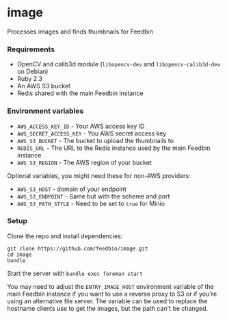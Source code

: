 image
=========
Processes images and finds thumbnails for Feedbin

### Requirements
* OpenCV and calib3d module (`libopencv-dev` and `libopencv-calib3d-dev` on Debian)
* Ruby 2.3
* An AWS S3 bucket
* Redis shared with the main Feedbin instance

### Environment variables
* `AWS_ACCESS_KEY_ID` - Your AWS access key ID
* `AWS_SECRET_ACCESS_KEY` - You AWS secret access key
* `AWS_S3_BUCKET` - The bucket to upload the thumbnails to
* `REDIS_URL` - The URL to the Redis instance used by the main Feedbin instance
* `AWS_S3_REGION` - The AWS region of your bucket

Optional variables, you might need these for non-AWS providers:

* `AWS_S3_HOST` - domain of your endpoint
* `AWS_S3_ENDPOINT` - Same but with the scheme and port
* `AWS_S3_PATH_STYLE` - Need to be set to `true` for Minio

### Setup
Clone the repo and install dependencies:
```
git clone https://github.com/feedbin/image.git
cd image
bundle
```

Start the server with `bundle exec foreman start`

You may need to adjust the `ENTRY_IMAGE_HOST` environment variable of the main Feedbin instance if you want to use a reverse proxy to S3 or if you're using an alternative file server. The variable can be used to replace the hostname clients use to get the images, but the path can't be changed.
